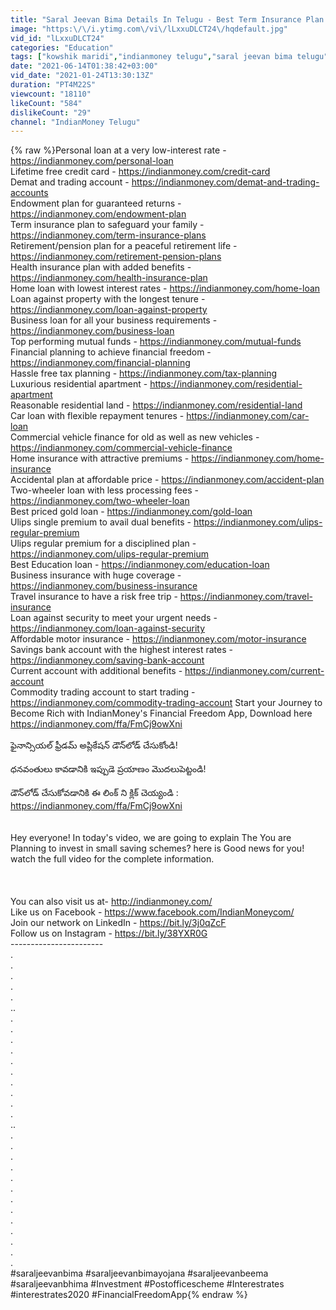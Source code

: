 ```yaml
---
title: "Saral Jeevan Bima Details In Telugu - Best Term Insurance Plan In 2021 | Kowshik Maridi"
image: "https:\/\/i.ytimg.com\/vi\/lLxxuDLCT24\/hqdefault.jpg"
vid_id: "lLxxuDLCT24"
categories: "Education"
tags: ["kowshik maridi","indianmoney telugu","saral jeevan bima telugu"]
date: "2021-06-14T01:38:42+03:00"
vid_date: "2021-01-24T13:30:13Z"
duration: "PT4M22S"
viewcount: "18110"
likeCount: "584"
dislikeCount: "29"
channel: "IndianMoney Telugu"
---
```

{% raw %}Personal loan at a very low-interest rate - <a rel="nofollow" target="blank" href="https://indianmoney.com/personal-loan">https://indianmoney.com/personal-loan</a><br />Lifetime free credit card - <a rel="nofollow" target="blank" href="https://indianmoney.com/credit-card">https://indianmoney.com/credit-card</a><br />Demat and trading account - <a rel="nofollow" target="blank" href="https://indianmoney.com/demat-and-trading-accounts">https://indianmoney.com/demat-and-trading-accounts</a><br />Endowment plan for guaranteed returns - <a rel="nofollow" target="blank" href="https://indianmoney.com/endowment-plan">https://indianmoney.com/endowment-plan</a><br />Term insurance plan to safeguard your family - <a rel="nofollow" target="blank" href="https://indianmoney.com/term-insurance-plans">https://indianmoney.com/term-insurance-plans</a><br />Retirement/pension plan for a peaceful retirement life - <a rel="nofollow" target="blank" href="https://indianmoney.com/retirement-pension-plans">https://indianmoney.com/retirement-pension-plans</a><br />Health insurance plan with added benefits - <a rel="nofollow" target="blank" href="https://indianmoney.com/health-insurance-plan">https://indianmoney.com/health-insurance-plan</a><br />Home loan with lowest interest rates - <a rel="nofollow" target="blank" href="https://indianmoney.com/home-loan">https://indianmoney.com/home-loan</a><br />Loan against property with the longest tenure - <a rel="nofollow" target="blank" href="https://indianmoney.com/loan-against-property">https://indianmoney.com/loan-against-property</a><br />Business loan for all your business requirements - <a rel="nofollow" target="blank" href="https://indianmoney.com/business-loan">https://indianmoney.com/business-loan</a><br />Top performing mutual funds - <a rel="nofollow" target="blank" href="https://indianmoney.com/mutual-funds">https://indianmoney.com/mutual-funds</a><br />Financial planning to achieve financial freedom - <a rel="nofollow" target="blank" href="https://indianmoney.com/financial-planning">https://indianmoney.com/financial-planning</a><br />Hassle free tax planning - <a rel="nofollow" target="blank" href="https://indianmoney.com/tax-planning">https://indianmoney.com/tax-planning</a><br />Luxurious residential apartment - <a rel="nofollow" target="blank" href="https://indianmoney.com/residential-apartment">https://indianmoney.com/residential-apartment</a><br />Reasonable residential land - <a rel="nofollow" target="blank" href="https://indianmoney.com/residential-land">https://indianmoney.com/residential-land</a><br />Car loan with flexible repayment tenures - <a rel="nofollow" target="blank" href="https://indianmoney.com/car-loan">https://indianmoney.com/car-loan</a><br />Commercial vehicle finance for old as well as new vehicles - <a rel="nofollow" target="blank" href="https://indianmoney.com/commercial-vehicle-finance">https://indianmoney.com/commercial-vehicle-finance</a><br />Home insurance with attractive premiums - <a rel="nofollow" target="blank" href="https://indianmoney.com/home-insurance">https://indianmoney.com/home-insurance</a><br />Accidental plan at affordable price - <a rel="nofollow" target="blank" href="https://indianmoney.com/accident-plan">https://indianmoney.com/accident-plan</a><br />Two-wheeler loan with less processing fees - <a rel="nofollow" target="blank" href="https://indianmoney.com/two-wheeler-loan">https://indianmoney.com/two-wheeler-loan</a><br />Best priced gold loan - <a rel="nofollow" target="blank" href="https://indianmoney.com/gold-loan">https://indianmoney.com/gold-loan</a><br />Ulips single premium to avail dual benefits - <a rel="nofollow" target="blank" href="https://indianmoney.com/ulips-regular-premium">https://indianmoney.com/ulips-regular-premium</a><br />Ulips regular premium for a disciplined plan - <a rel="nofollow" target="blank" href="https://indianmoney.com/ulips-regular-premium">https://indianmoney.com/ulips-regular-premium</a><br />Best Education loan - <a rel="nofollow" target="blank" href="https://indianmoney.com/education-loan">https://indianmoney.com/education-loan</a><br />Business insurance with huge coverage - <a rel="nofollow" target="blank" href="https://indianmoney.com/business-insurance">https://indianmoney.com/business-insurance</a><br />Travel insurance to have a risk free trip - <a rel="nofollow" target="blank" href="https://indianmoney.com/travel-insurance">https://indianmoney.com/travel-insurance</a><br />Loan against security to meet your urgent needs - <a rel="nofollow" target="blank" href="https://indianmoney.com/loan-against-security">https://indianmoney.com/loan-against-security</a><br />Affordable motor insurance - <a rel="nofollow" target="blank" href="https://indianmoney.com/motor-insurance">https://indianmoney.com/motor-insurance</a><br />Savings bank account with the highest interest rates - <a rel="nofollow" target="blank" href="https://indianmoney.com/saving-bank-account">https://indianmoney.com/saving-bank-account</a><br />Current account with additional benefits - <a rel="nofollow" target="blank" href="https://indianmoney.com/current-account">https://indianmoney.com/current-account</a><br />Commodity trading account to start trading - <a rel="nofollow" target="blank" href="https://indianmoney.com/commodity-trading-account">https://indianmoney.com/commodity-trading-account</a> Start your Journey to Become Rich with IndianMoney's Financial Freedom App, Download here <br /><a rel="nofollow" target="blank" href="https://indianmoney.com/ffa/FmCj9owXni">https://indianmoney.com/ffa/FmCj9owXni</a><br /><br />ఫైనాన్సియల్ ఫ్రీడమ్ అప్లికేషన్  డౌన్‌లోడ్ చేసుకోండి!<br /><br />ధనవంతులు కావడానికి ఇప్పుడె  ప్రయాణం మొదలుపెట్టండి!<br /><br />డౌన్‌లోడ్ చేసుకోవడానికి  ఈ  లింక్ ని క్లిక్ చెయ్యండి : <a rel="nofollow" target="blank" href="https://indianmoney.com/ffa/FmCj9owXni">https://indianmoney.com/ffa/FmCj9owXni</a><br /><br /><br />Hey everyone! In today's video, we are going to explain The You are Planning to invest in small saving schemes? here is Good news for you! watch the full video for the complete information.<br /><br /><br /><br />You can also visit us at- <a rel="nofollow" target="blank" href="http://indianmoney.com/">http://indianmoney.com/</a><br />Like us on Facebook - <a rel="nofollow" target="blank" href="https://www.facebook.com/IndianMoneycom/">https://www.facebook.com/IndianMoneycom/</a><br />Join our network on LinkedIn - <a rel="nofollow" target="blank" href="https://bit.ly/3j0qZcF">https://bit.ly/3j0qZcF</a><br />Follow us on Instagram - <a rel="nofollow" target="blank" href="https://bit.ly/38YXR0G">https://bit.ly/38YXR0G</a><br />-----------------------<br />.<br />.<br />.<br />.<br />.<br />..<br />.<br />.<br />.<br />.<br />.<br />.<br />.<br />.<br />.<br />.<br />..<br />.<br />.<br />.<br />.<br />.<br />.<br />.<br />.<br />.<br />.<br />.<br />.<br />.<br />#saraljeevanbima #saraljeevanbimayojana #saraljeevanbeema  #saraljeevanbhima #Investment #Postofficescheme #Interestrates #interestrates2020 #FinancialFreedomApp{% endraw %}
